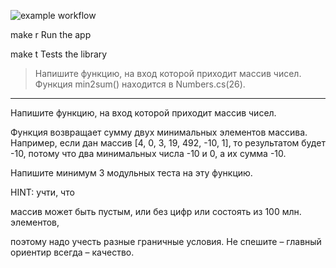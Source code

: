 ![example workflow](https://github.com/zharinovkv/ArrLib/actions/workflows/dotnet.yml/badge.svg)

make r
Run the app

make t
Tests the library


> Напишите функцию, на вход которой приходит массив чисел. 
Функция min2sum() находится в Numbers.cs(26).

***

Напишите функцию, на вход которой приходит массив чисел. 

Функция возвращает сумму двух минимальных элементов массива.
Например, если дан массив [4, 0, 3, 19, 492, -10, 1], то результатом будет -10, потому что два минимальных числа -10 и 0, а их сумма -10.

Напишите минимум 3 модульных теста на эту функцию.

HINT: учти, что 

массив может быть пустым, 
или без цифр 
или состоять из 100 млн. элементов, 

поэтому надо учесть разные граничные условия.
Не спешите – главный ориентир всегда – качество.  
